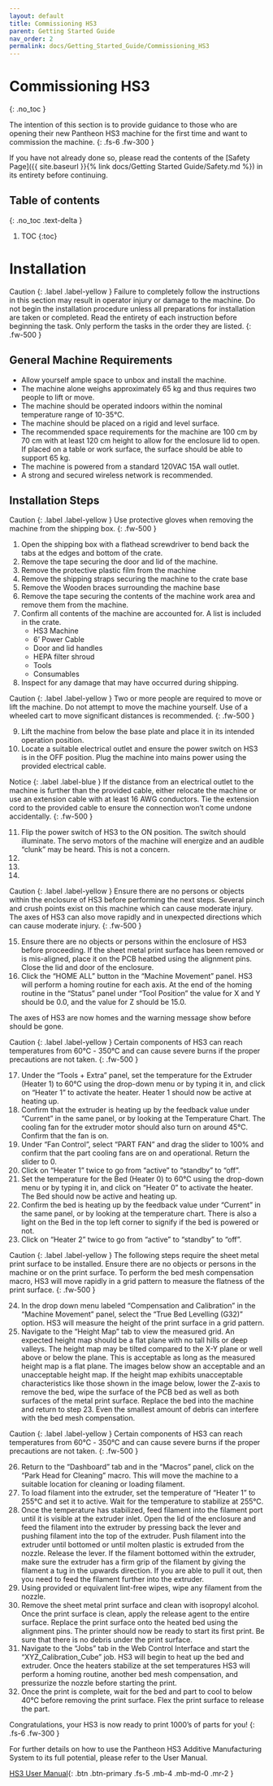 ```yaml
---
layout: default
title: Commissioning HS3
parent: Getting Started Guide
nav_order: 2
permalink: docs/Getting_Started_Guide/Commissioning_HS3
---
```


# Commissioning HS3
{: .no_toc }

The intention of this section is to provide guidance to those who are opening their new Pantheon HS3 machine for the first time and want to commission the machine.
{: .fs-6 .fw-300 }

If you have not already done so, please read the contents of the [Safety Page]({{ site.baseurl }}{% link docs/Getting Started Guide/Safety.md %}) in its entirety before continuing.

## Table of contents
{: .no_toc .text-delta }

1. TOC
{:toc}

# Installation

Caution
{: .label .label-yellow }
Failure to completely follow the instructions in this section may result in operator injury or damage to the machine. Do not begin the installation procedure unless all preparations for installation are taken or completed. Read the entirety of each instruction before beginning the task. Only perform the tasks in the order they are listed.
{: .fw-500 }

## General Machine Requirements
- Allow yourself ample space to unbox and install the machine.
- The machine alone weighs approximately 65 kg and thus requires two people to lift or move.
- The machine should be operated indoors within the nominal temperature range of 10-35℃.
- The machine should be placed on a rigid and level surface.
- The recommended space requirements for the machine are 100 cm by 70 cm with at least 120 cm height to allow for the enclosure lid to open. If placed on a table or work surface, the surface should be able to support 65 kg.
- The machine is powered from a standard 120VAC 15A wall outlet.
- A strong and secured wireless network is recommended.

## Installation Steps

Caution
{: .label .label-yellow }
Use protective gloves when removing the machine from the shipping box.
{: .fw-500 }

1. Open the shipping box with a flathead screwdriver to bend back the tabs at the edges and bottom of the crate.
2. Remove the tape securing the door and lid of the machine.
3. Remove the protective plastic film from the machine
4. Remove the shipping straps securing the machine to the crate base
5. Remove the Wooden braces surrounding the machine base
6. Remove the tape securing the contents of the machine work area and remove them from the machine.
7. Confirm all contents of the machine are accounted for. A list is included in the crate.
    - HS3 Machine
    - 6’ Power Cable
    - Door and lid handles
    - HEPA filter shroud
    - Tools
    - Consumables
8. Inspect for any damage that may have occurred during shipping.

Caution
{: .label .label-yellow }
Two or more people are required to move or lift the machine. Do not attempt to move the machine yourself. Use of a wheeled cart to move significant distances is recommended.
{: .fw-500 }

9. Lift the machine from below the base plate and place it in its intended operation position. 
10. Locate a suitable electrical outlet and ensure the power switch on HS3 is in the OFF position. Plug the machine into mains power using the provided electrical cable.

Notice
{: .label .label-blue }
If the distance from an electrical outlet to the machine is further than the provided cable, either relocate the machine or use an extension cable with at least 16 AWG conductors. Tie the extension cord to the provided cable to ensure the connection won’t come undone accidentally. 
{: .fw-500 }

11. Flip the power switch of HS3 to the ON position. The switch should illuminate. The servo motors of the machine will energize and an audible “clunk” may be heard. This is not a concern.
12. 
13. 
14. 

Caution
{: .label .label-yellow }
Ensure there are no persons or objects within the enclosure of HS3 before performing the next steps. Several pinch and crush points exist on this machine which can cause moderate injury. The axes of HS3 can also move rapidly and in unexpected directions which can cause moderate injury. 
{: .fw-500 }

15. Ensure there are no objects or persons within the enclosure of HS3 before proceeding. If the sheet metal print surface has been removed or is mis-aligned, place it on the PCB heatbed using the alignment pins. Close the lid and door of the enclosure.
16. Click the “HOME ALL” button in the “Machine Movement” panel. HS3 will perform a homing routine for each axis. At the end of the homing routine in the “Status” panel under “Tool Position” the value for X and Y should be 0.0, and the value for Z should be 15.0.

The axes of HS3 are now homes and the warning message show before should be gone.

Caution
{: .label .label-yellow }
Certain components of HS3 can reach temperatures from 60℃ - 350℃ and can cause severe burns if the proper precautions are not taken.
{: .fw-500 }

17. Under the “Tools + Extra” panel, set the temperature for the Extruder (Heater 1) to 60℃ using the drop-down menu or by typing it in, and click on “Heater 1” to activate the heater. Heater 1 should now be active at heating up.
18. Confirm that the extruder is heating up by the feedback value under “Current” in the same panel, or by looking at the Temperature Chart. The cooling fan for the extruder motor should also turn on around 45℃. Confirm that the fan is on.
19. Under “Fan Control”, select “PART FAN” and drag the slider to 100% and confirm that the part cooling fans are on and operational. Return the slider to 0.
20. Click on “Heater 1” twice to go from “active” to “standby” to “off”.
21. Set the temperature for the Bed (Heater 0) to 60℃ using the drop-down menu or by typing it in, and click on “Heater 0” to activate the heater. The Bed should now be active and heating up.
22. Confirm the bed is heating up by the feedback value under “Current” in the same panel, or by looking at the temperature chart. There is also a light on the Bed in the top left corner to signify if the bed is powered or not.
23. Click on “Heater 2” twice to go from “active” to “standby” to “off”.

Caution
{: .label .label-yellow }
The following steps require the sheet metal print surface to be installed. Ensure there are no objects or persons in the machine or on the print surface. To perform the bed mesh compensation macro, HS3 will move rapidly in a grid pattern to measure the flatness of the print surface.
{: .fw-500 }

24. In the drop down menu labeled “Compensation and Calibration” in the “Machine Movement” panel, select the “True Bed Levelling (G32)” option. HS3 will measure the height of the print surface in a grid pattern.
25. Navigate to the “Height Map” tab to view the measured grid. An expected height map should be a flat plane with no tall hills or deep valleys. The height map may be tilted compared to the X-Y plane or well above or below the plane. This is acceptable as long as the measured height map is a flat plane. The images below show an acceptable and an unacceptable height map. If the height map exhibits unacceptable characteristics like those shown in the image below, lower the Z-axis to remove the bed, wipe the surface of the PCB bed as well as both surfaces of the metal print surface. Replace the bed into the machine and return to step 23. Even the smallest amount of debris can interfere with the bed mesh compensation. 

Caution
{: .label .label-yellow }
Certain components of HS3 can reach temperatures from 60℃ - 350℃ and can cause severe burns if the proper precautions are not taken.
{: .fw-500 }

26. Return to the “Dashboard” tab and in the “Macros” panel, click on the “Park Head for Cleaning” macro. This will move the machine to a suitable location for cleaning or loading filament.
27. To load filament into the extruder, set the temperature of “Heater 1” to 255℃ and set it to active. Wait for the temperature to stabilize at 255℃.
28. Once the temperature has stabilized, feed filament into the filament port until it is visible at the extruder inlet. Open the lid of the enclosure and feed the filament into the extruder by pressing back the lever and pushing filament into the top of the extruder. Push filament into the extruder until bottomed or until molten plastic is extruded from the nozzle. Release the lever. If the filament bottomed within the extruder, make sure the extruder has a firm grip of the filament by giving the filament a tug in the upwards direction. If you are able to pull it out, then you need to feed the filament further into the extruder.
29. Using provided or equivalent lint-free wipes, wipe any filament from the nozzle.
30. Remove the sheet metal print surface and clean with isopropyl alcohol. Once the print surface is clean, apply the release agent to the entire surface. Replace the print surface onto the heated bed using the alignment pins. The printer should now be ready to start its first print. Be sure that there is no debris under the print surface.
31. Navigate to the “Jobs” tab in the Web Control Interface and start the “XYZ_Calibration_Cube” job. HS3 will begin to heat up the bed and extruder. Once the heaters stabilize at the set temperatures HS3 will perform a homing routine, another bed mesh compensation, and pressurize the nozzle before starting the print.
32. Once the print is complete, wait for the bed and part to cool to below 40℃ before removing the print surface. Flex the print surface to release the part.

Congratulations, your HS3 is now ready to print 1000’s of parts for you!
{: .fs-6 .fw-300 }

For further details on how to use the Pantheon HS3 Additive Manufacturing System to its full potential, please refer to the User Manual.

[HS3 User Manual](docs/In-Depth_Guide){: .btn .btn-primary .fs-5 .mb-4 .mb-md-0 .mr-2 }



